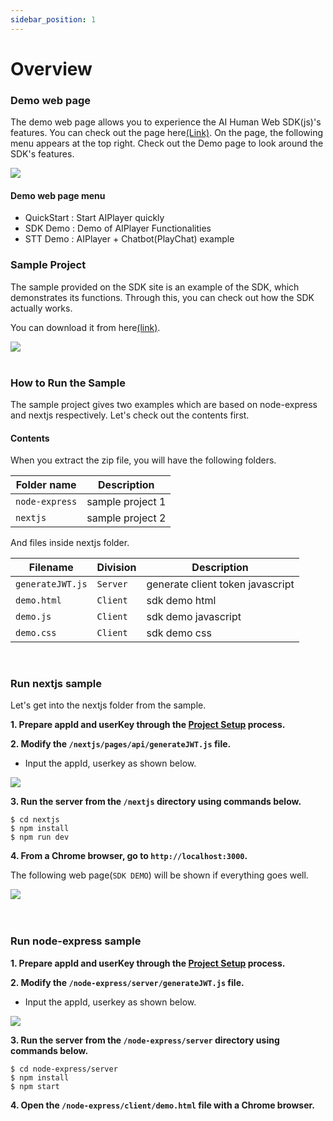 ```yaml
---
sidebar_position: 1
---
```


# Overview

### Demo web page

The demo web page allows you to experience the AI Human Web SDK(js)'s features. You can check out the page here[(Link)](https://aihuman.aistudios.com/webdemo/demo1.html). On the page, the following menu appears at the top right. Check out the Demo page to look around the SDK's features.

<img src="/img/aihuman/web/demo_btn.png" />

#### Demo web page menu

- QuickStart : Start AIPlayer quickly
- SDK Demo : Demo of AIPlayer Functionalities
- STT Demo : AIPlayer + Chatbot(PlayChat) example

### Sample Project

The sample provided on the SDK site is an example of the SDK, which demonstrates its functions. Through this, you can check out how the SDK actually works. 

You can download it from here[(link)](https://aihuman.aistudios.com/aihuman/sdk).

<img src="/img/aihuman/web/sdk_sample1.png" />

<br />
<br />

### How to Run the Sample

The sample project gives two examples which are based on node-express and nextjs respectively. Let's check out the contents first.

#### Contents

When you extract the zip file, you will have the following folders. 

| Folder name    | Description      |
| -------------- | ---------------- |
| `node-express` | sample project 1 |
| `nextjs`       | sample project 2 |


And files inside nextjs folder.

| Filename          | Division  |Description                      |
| ----------------- | -------- |----------------------------------|
| `generateJWT.js`  | `Server` | generate client token javascript
| `demo.html`      | `Client` | sdk demo html
| `demo.js`        | `Client` | sdk demo javascript
| `demo.css`       | `Client` | sdk demo css


<br />

### Run nextjs sample

Let's get into the nextjs folder from the sample.

**1. Prepare appId and userKey through the [Project Setup](../getting-started/projectsetup) process.**

**2. Modify the `/nextjs/pages/api/generateJWT.js` file.**

- Input the appId, userkey as shown below.

<img src="/img/aihuman/web/sdk_sample3.png" />

**3. Run the server from the `/nextjs` directory using commands below.**

```
$ cd nextjs
$ npm install
$ npm run dev
```

**4. From a Chrome browser, go to `http://localhost:3000`.**

The following web page(`SDK DEMO`) will be shown if everything goes well.

<img src="/img/aihuman/web/sdk_demo_01_r1.png" />

<br />
<br />
<br />

### Run node-express sample

**1. Prepare appId and userKey through the [Project Setup](../getting-started/projectsetup) process.**

**2. Modify the `/node-express/server/generateJWT.js` file.**

- Input the appId, userkey as shown below.

<img src="/img/aihuman/web/sdk_sample2.png" />

**3. Run the server from the `/node-express/server` directory using commands below.**

```
$ cd node-express/server
$ npm install
$ npm start
```

**4. Open the `/node-express/client/demo.html` file with a Chrome browser.**